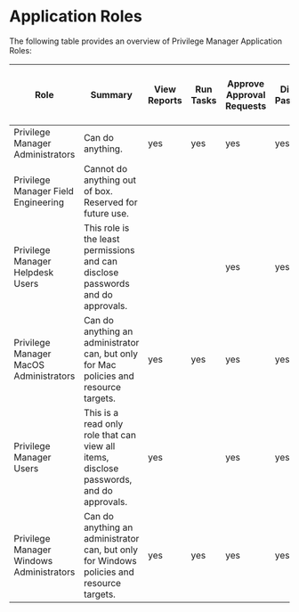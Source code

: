 [title]: # (Application Roles)
[tags]: # (access)
[priority]: # (2)
# Application Roles

The following table provides an overview of Privilege Manager Application Roles:

| Role | Summary | View Reports | Run Tasks | Approve Approval Requests | Disclose Passwords | Modify  Config, View Install Codes | Modify Policies, Filters, and LSS | View All Items | Upload Files | Create or Revoke Install Codes |
| ----- | ----- | ----- | ----- | ----- | ----- | ----- | ----- | ----- | ----- | ----- |
| Privilege Manager Administrators | Can do anything. | yes | yes | yes | yes | yes | yes | yes | yes | yes |
| Privilege Manager Field Engineering | Cannot do anything out of box. Reserved for future use.  |  |  |  |  |  |  |  |  |  |
| Privilege Manager Helpdesk Users | This role is the least permissions and can disclose passwords and do approvals. |  |  | yes | yes |  |  |  |  |  |
| Privilege Manager MacOS Administrators | Can do anything an administrator can, but only for Mac policies and resource targets. | yes | yes | yes | yes | yes | yes (macOS) | yes | yes | yes |
| Privilege Manager Users | This is a read only role that can view all items, disclose passwords, and do approvals. | yes |  | yes | yes |  |  | yes |  |  |
| Privilege Manager Windows Administrators | Can do anything an administrator can, but only for Windows policies and resource targets. | yes | yes | yes | yes | yes | yes (Win) | yes | yes | yes |
